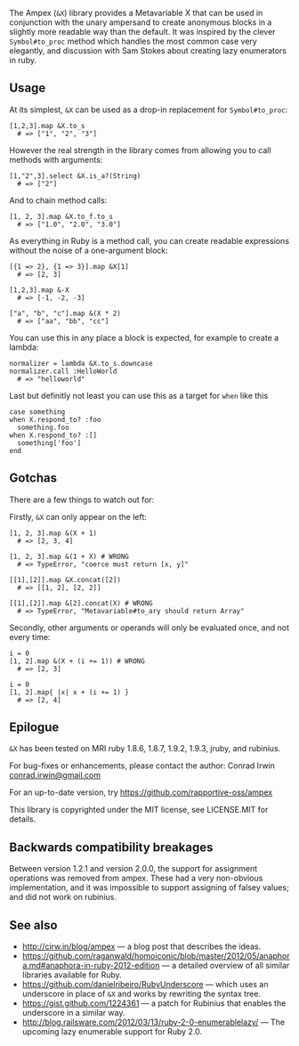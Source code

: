 The Ampex (`&X`) library provides a Metavariable X that can be used in conjunction with the unary ampersand to create anonymous blocks in a slightly more readable way than the default. It was inspired by the clever `Symbol#to_proc` method which handles the most common case very elegantly, and discussion with Sam Stokes about creating lazy enumerators in ruby.

Usage
-----

At its simplest, `&X` can be used as a drop-in replacement for `Symbol#to_proc`:

    [1,2,3].map &X.to_s
      # => ["1", "2", "3"]

However the real strength in the library comes from allowing you to call methods with arguments:

    [1,"2",3].select &X.is_a?(String)
      # => ["2"]

And to chain method calls:

    [1, 2, 3].map &X.to_f.to_s
      # => ["1.0", "2.0", "3.0"]

As everything in Ruby is a method call, you can create readable expressions without the noise of a one-argument block:

    [{1 => 2}, {1 => 3}].map &X[1]
      # => [2, 3]

    [1,2,3].map &-X
      # => [-1, -2, -3]

    ["a", "b", "c"].map &(X * 2)
      # => ["aa", "bb", "cc"]

You can use this in any place a block is expected, for example to create a lambda:

    normalizer = lambda &X.to_s.downcase
    normalizer.call :HelloWorld
      # => "helloworld"

Last but definitly not least you can use this as a target for `when` like this

    case something
    when X.respond_to? :foo
      something.foo
    when X.respond_to? :[]
      something['foo']
    end

Gotchas
-------

There are a few things to watch out for:

Firstly, `&X` can only appear on the left:

    [1, 2, 3].map &(X + 1)
      # => [2, 3, 4]

    [1, 2, 3].map &(1 + X) # WRONG
      # => TypeError, "coerce must return [x, y]"

    [[1],[2]].map &X.concat([2])
      # => [[1, 2], [2, 2]]

    [[1],[2]].map &[2].concat(X) # WRONG
      # => TypeError, "Metavariable#to_ary should return Array"

Secondly, other arguments or operands will only be evaluated once, and not every time:

    i = 0
    [1, 2].map &(X + (i += 1)) # WRONG
      # => [2, 3]

    i = 0
    [1, 2].map{ |x| x + (i += 1) }
      # => [2, 4]

Epilogue
--------

`&X` has been tested on MRI ruby 1.8.6, 1.8.7, 1.9.2, 1.9.3, jruby, and rubinius.

For bug-fixes or enhancements, please contact the author: Conrad Irwin <conrad.irwin@gmail.com>

For an up-to-date version, try <https://github.com/rapportive-oss/ampex>

This library is copyrighted under the MIT license, see LICENSE.MIT for details.


Backwards compatibility breakages
---------------------------------

Between version 1.2.1 and version 2.0.0, the support for assignment operations was removed from
ampex. These had a very non-obvious implementation, and it was impossible to support
assigning of falsey values; and did not work on rubinius.

See also
--------

* <http://cirw.in/blog/ampex> — a blog post that describes the ideas.
* <https://github.com/raganwald/homoiconic/blob/master/2012/05/anaphora.md#anaphora-in-ruby-2012-edition> — a detailed overview of all similar libraries available for Ruby.
* <https://github.com/danielribeiro/RubyUnderscore> — which uses an underscore in place of `&X` and works by rewriting the syntax tree.
* <https://gist.github.com/1224361> — a patch for Rubinius that enables the underscore in a similar way.
* <http://blog.railsware.com/2012/03/13/ruby-2-0-enumerablelazy/> — The upcoming lazy enumerable support for Ruby 2.0.
